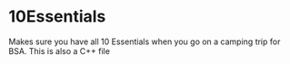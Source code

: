 # 10Essentials
Makes sure you have all 10 Essentials when you go on a camping trip for BSA. This is also a C++ file
